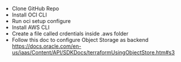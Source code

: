 - Clone GitHub Repo
- Install OCI CLI
- Run oci setup configure
- Install AWS CLI
- Create a file called crdentials inside .aws folder
- Follow this doc to configure Object Storage as backend
https://docs.oracle.com/en-us/iaas/Content/API/SDKDocs/terraformUsingObjectStore.htm#s3
